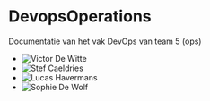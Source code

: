 # DevopsOperations

Documentatie van het vak DevOps van team 5 (ops)
- ![Victor De Witte](https://github.com/VictorDewitte-Hogent)
- ![Stef Caeldries](https://github.com/StefCaeldries)
- ![Lucas Havermans](https://github.com/HavermansLucas)
- ![Sophie De Wolf](https://github.com/SophieDeWolf)
